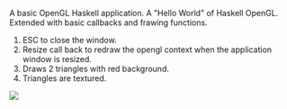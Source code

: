A basic OpenGL Haskell application. A "Hello World" of Haskell OpenGL.  
Extended with basic callbacks and frawing functions. 
1) ESC to close the window.
2) Resize call back to redraw the opengl context when the application window is resized.
3) Draws 2 triangles with red background.
4) Triangles are textured.

![](https://raw.github.com/madjestic/Haskell-OpenGL-Tutorial/master/tutorial03/output.png)
